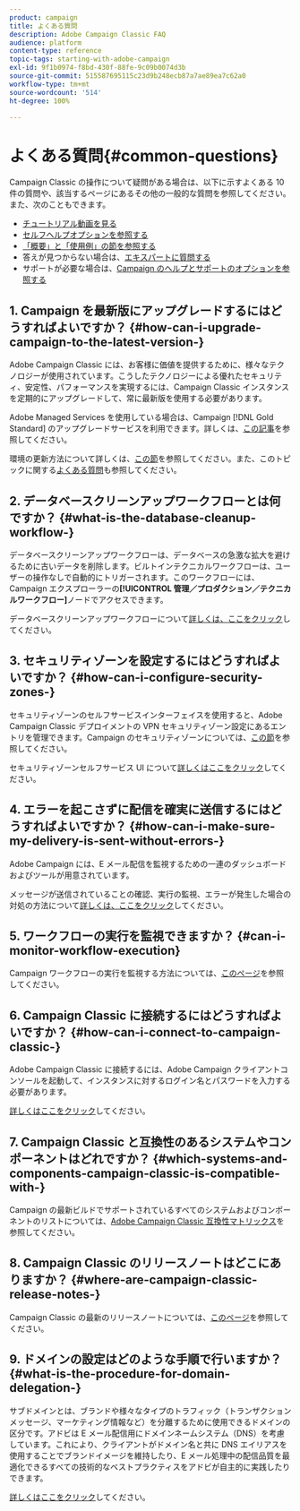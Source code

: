 ```yaml
---
product: campaign
title: よくある質問
description: Adobe Campaign Classic FAQ
audience: platform
content-type: reference
topic-tags: starting-with-adobe-campaign
exl-id: 9f1b0974-f8bd-430f-88fe-9c09b0074d3b
source-git-commit: 515587695115c23d9b248ecb87a7ae89ea7c62a0
workflow-type: tm+mt
source-wordcount: '514'
ht-degree: 100%

---
```


# よくある質問{#common-questions}

Campaign Classic の操作について疑問がある場合は、以下に示すよくある 10 件の質問や、該当するページにあるその他の一般的な質問を参照してください。また、次のこともできます。

* [チュートリアル動画を見る](https://experienceleague.adobe.com/docs/campaign-classic-learn/tutorials/overview.html?lang=ja)
* [セルフヘルプオプションを参照する](../../platform/using/tutorials.md#how-to-videos)
* [「概要」と「使用例」の節を参照する](../../platform/using/tutorials.md#step-by-step-guides)
* 答えが見つからない場合は、[エキスパートに質問する](https://experienceleaguecommunities.adobe.com/t5/adobe-campaign-classic/ct-p/adobe-campaign-classic-community)
* サポートが必要な場合は、[Campaign のヘルプとサポートのオプションを参照する](../../support.md)

## 1. Campaign を最新版にアップグレードするにはどうすればよいですか？ {#how-can-i-upgrade-campaign-to-the-latest-version-}

Adobe Campaign Classic には、お客様に価値を提供するために、様々なテクノロジーが使用されています。こうしたテクノロジーによる優れたセキュリティ、安定性、パフォーマンスを実現するには、Campaign Classic インスタンスを定期的にアップグレードして、常に最新版を使用する必要があります。

Adobe Managed Services を使用している場合は、Campaign [!DNL Gold Standard] のアップグレードサービスを利用できます。詳しくは、[この記事](../../rn/using/gs-overview.md)を参照してください。

環境の更新方法について詳しくは、[この節](../../production/using/build-upgrade.md)を参照してください。また、このトピックに関する[よくある質問](../../platform/using/faq-build-upgrade.md)も参照してください。

## 2. データベースクリーンアップワークフローとは何ですか？ {#what-is-the-database-cleanup-workflow-}

データベースクリーンアップワークフローは、データベースの急激な拡大を避けるために古いデータを削除します。ビルトインテクニカルワークフローは、ユーザーの操作なしで自動的にトリガーされます。このワークフローには、Campaign エクスプローラーの&#x200B;**[!UICONTROL 管理／プロダクション／テクニカルワークフロー]**&#x200B;ノードでアクセスできます。

データベースクリーンアップワークフローについて[詳しくは、ここをクリック](../../production/using/database-cleanup-workflow.md)してください。

## 3. セキュリティゾーンを設定するにはどうすればよいですか？ {#how-can-i-configure-security-zones-}

セキュリティゾーンのセルフサービスインターフェイスを使用すると、Adobe Campaign Classic デプロイメントの VPN セキュリティゾーン設定にあるエントリを管理できます。Campaign のセキュリティゾーンについては、[この節](../../installation/using/security-zones.md)を参照してください。

セキュリティゾーンセルフサービス UI について[詳しくはここをクリック](https://helpx.adobe.com/jp/campaign/kb/configuring-security-zones-self-service.html)してください。

## 4. エラーを起こさずに配信を確実に送信するにはどうすればよいですか？ {#how-can-i-make-sure-my-delivery-is-sent-without-errors-}

Adobe Campaign には、E メール配信を監視するための一連のダッシュボードおよびツールが用意されています。

メッセージが送信されていることの確認、実行の監視、エラーが発生した場合の対処の方法について[詳しくは、ここをクリック](../../delivery/using/about-delivery-monitoring.md)してください。

## 5. ワークフローの実行を監視できますか？ {#can-i-monitor-workflow-execution}

Campaign ワークフローの実行を監視する方法については、[このページ](../../workflow/using/starting-a-workflow.md)を参照してください。

## 6. Campaign Classic に接続するにはどうすればよいですか？ {#how-can-i-connect-to-campaign-classic-}

Adobe Campaign Classic に接続するには、Adobe Campaign クライアントコンソールを起動して、インスタンスに対するログイン名とパスワードを入力する必要があります。

[詳しくはここをクリック](../../platform/using/launching-adobe-campaign.md)してください。

## 7. Campaign Classic と互換性のあるシステムやコンポーネントはどれですか？ {#which-systems-and-components-campaign-classic-is-compatible-with-}

Campaign の最新ビルドでサポートされているすべてのシステムおよびコンポーネントのリストについては、[Adobe Campaign Classic 互換性マトリックス](../../rn/using/compatibility-matrix.md)を参照してください。

## 8. Campaign Classic のリリースノートはどこにありますか？ {#where-are-campaign-classic-release-notes-}

Campaign Classic の最新のリリースノートについては、[このページ](../../rn/using/latest-release.md)を参照してください。

## 9. ドメインの設定はどのような手順で行いますか？ {#what-is-the-procedure-for-domain-delegation-}

サブドメインとは、ブランドや様々なタイプのトラフィック（トランザクションメッセージ、マーケティング情報など）を分離するために使用できるドメインの区分です。アドビは E メール配信用にドメインネームシステム（DNS）を考慮しています。これにより、クライアントがドメイン名と共に DNS エイリアスを使用することでブランドイメージを維持したり、E メール処理中の配信品質を最適化できるすべての技術的なベストプラクティスをアドビが自主的に実践したりできます。

[詳しくはここをクリック](https://helpx.adobe.com/jp/campaign/kb/domain-name-delegation.html)してください。
